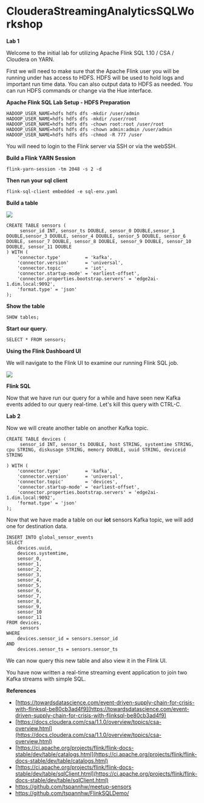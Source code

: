 # ClouderaStreamingAnalyticsSQLWorkshop

**Lab 1**

Welcome to the initial lab for utilizing Apache Flink SQL 1.10 / CSA / Cloudera on YARN.

First we will need to make sure that the Apache Flink user you will be running under has access to HDFS. HDFS will be used to hold logs and important run time data. You can also output data to HDFS as needed. You can run HDFS commands or change via the Hue interface.

**Apache Flink SQL Lab Setup - HDFS Preparation**

```
HADOOP_USER_NAME=hdfs hdfs dfs -mkdir /user/admin
HADOOP_USER_NAME=hdfs hdfs dfs -mkdir /user/root
HADOOP_USER_NAME=hdfs hdfs dfs -chown root:root /user/root
HADOOP_USER_NAME=hdfs hdfs dfs -chown admin:admin /user/admin
HADOOP_USER_NAME=hdfs hdfs dfs -chmod -R 777 /user
```

You will need to login to the Flink server via SSH or via the webSSH.

**Build a Flink YARN Session**

```
flink-yarn-session -tm 2048 -s 2 -d
```

**Then run your sql client**

```
flink-sql-client embedded -e sql-env.yaml
```

**Build a table**

![](https://user-images.githubusercontent.com/18673814/86636756-ae69d500-bfa2-11ea-96c5-65bfe9277eb3.png)

```
CREATE TABLE sensors (
     sensor_id INT, sensor_ts DOUBLE, sensor_0 DOUBLE,sensor_1 DOUBLE,sensor_3 DOUBLE, sensor_4 DOUBLE, sensor_5 DOUBLE, sensor_6 DOUBLE, sensor_7 DOUBLE, sensor_8 DOUBLE, sensor_9 DOUBLE, sensor_10 DOUBLE, sensor_11 DOUBLE
) WITH (
    'connector.type'         = 'kafka',
    'connector.version'      = 'universal',
    'connector.topic'        = 'iot',
    'connector.startup-mode' = 'earliest-offset',
    'connector.properties.bootstrap.servers' = 'edge2ai-1.dim.local:9092',
    'format.type' = 'json'
);
```

**Show the table**

```
SHOW tables;
```

**Start our query.**

```
SELECT * FROM sensors;
```

**Using the Flink Dashboard UI**

We will navigate to the Flink UI to examine our running Flink SQL job.

![](https://user-images.githubusercontent.com/18673814/86636997-f1c44380-bfa2-11ea-9baa-4e67dd68e2f2.png)

**Flink SQL**

Now that we have run our query for a while and have seen new Kafka events added to our query real-time. Let's kill this query with CTRL-C.

**Lab 2**

Now we will create another table on another Kafka topic.

```
CREATE TABLE devices (
     sensor_id INT, sensor_ts DOUBLE, host STRING, systemtime STRING, cpu STRING, diskusage STRING, memory DOUBLE, uuid STRING, deviceid STRING

) WITH (
    'connector.type'         = 'kafka',
    'connector.version'      = 'universal',
    'connector.topic'        = 'devices',
    'connector.startup-mode' = 'earliest-offset',
    'connector.properties.bootstrap.servers' = 'edge2ai-1.dim.local:9092',
    'format.type' = 'json'
);
```

Now that we have made a table on our **iot** sensors Kafka topic, we will add one for destination data.

```
INSERT INTO global_sensor_events 
SELECT 
    devices.uuid, 
    devices.systemtime,  
    sensor_0,
    sensor_1,
    sensor_2,
    sensor_3,
    sensor_4,
    sensor_5,
    sensor_6,
    sensor_7,
    sensor_8,
    sensor_9,
    sensor_10
    sensor_11
FROM devices,
     sensors
WHERE
    devices.sensor_id = sensors.sensor_id
AND
    devices.sensor_ts = sensors.sensor_ts
```

We can now query this new table and also view it in the Flink UI.

You have now written a real-time streaming event application to join two Kafka streams with simple SQL.

**References**

*   [https://towardsdatascience.com/event-driven-supply-chain-for-crisis-with-flinksql-be80cb3ad4f9](https://towardsdatascience.com/event-driven-supply-chain-for-crisis-with-flinksql-be80cb3ad4f9)
*   [https://docs.cloudera.com/csa/1.1.0/overview/topics/csa-overview.html](https://docs.cloudera.com/csa/1.1.0/overview/topics/csa-overview.html)
*   [https://ci.apache.org/projects/flink/flink-docs-stable/dev/table/catalogs.html](https://ci.apache.org/projects/flink/flink-docs-stable/dev/table/catalogs.html)
*   [https://ci.apache.org/projects/flink/flink-docs-stable/dev/table/sqlClient.html](https://ci.apache.org/projects/flink/flink-docs-stable/dev/table/sqlClient.html)
*   https://github.com/tspannhw/meetup-sensors
*   https://github.com/tspannhw/FlinkSQLDemo/
